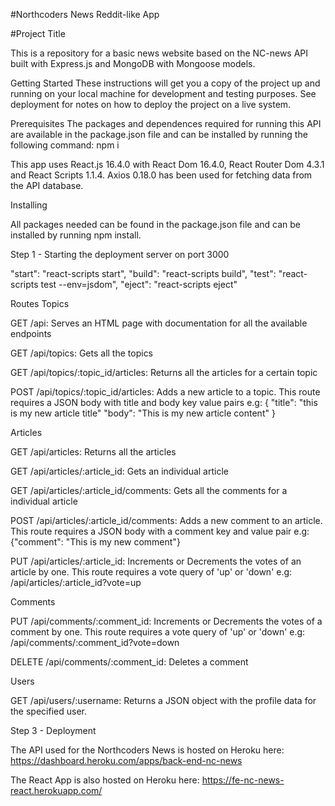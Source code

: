 #Northcoders News Reddit-like App

#Project Title

This is a repository for a basic news website based on the NC-news API built with Express.js and MongoDB with Mongoose models.

Getting Started
These instructions will get you a copy of the project up and running on your local machine for development and testing purposes. See deployment for notes on how to deploy the project on a live system.

Prerequisites
The packages and dependences required for running this API are available in the package.json file and can be installed by running the following command: npm i

This app uses React.js 16.4.0 with React Dom 16.4.0, React Router Dom 4.3.1 and React Scripts 1.1.4.
Axios 0.18.0 has been used for fetching data from the API database.

Installing

All packages needed can be found in the package.json file and can be installed by running npm install.

Step 1 - Starting the deployment server on port 3000

"start": "react-scripts start",
"build": "react-scripts build",
"test": "react-scripts test --env=jsdom",
"eject": "react-scripts eject"

Routes
Topics

GET /api: Serves an HTML page with documentation for all the available endpoints

GET /api/topics: Gets all the topics

GET /api/topics/:topic_id/articles: Returns all the articles for a certain topic

POST /api/topics/:topic_id/articles: Adds a new article to a topic. This route requires a JSON body with title and body key value pairs e.g: { "title": "this is my new article title" "body": "This is my new article content" }

Articles

GET /api/articles: Returns all the articles

GET /api/articles/:article_id: Gets an individual article

GET /api/articles/:article_id/comments: Gets all the comments for a individual article

POST /api/articles/:article_id/comments: Adds a new comment to an article. This route requires a JSON body with a comment key and value pair e.g: {"comment": "This is my new comment"}

PUT /api/articles/:article_id: Increments or Decrements the votes of an article by one. This route requires a vote query of 'up' or 'down' e.g: /api/articles/:article_id?vote=up

Comments

PUT /api/comments/:comment_id: Increments or Decrements the votes of a comment by one. This route requires a vote query of 'up' or 'down' e.g: /api/comments/:comment_id?vote=down

DELETE /api/comments/:comment_id: Deletes a comment

Users

GET /api/users/:username: Returns a JSON object with the profile data for the specified user.

Step 3 - Deployment

The API used for the Northcoders News is hosted on Heroku here: https://dashboard.heroku.com/apps/back-end-nc-news

The React App is also hosted on Heroku here: https://fe-nc-news-react.herokuapp.com/
